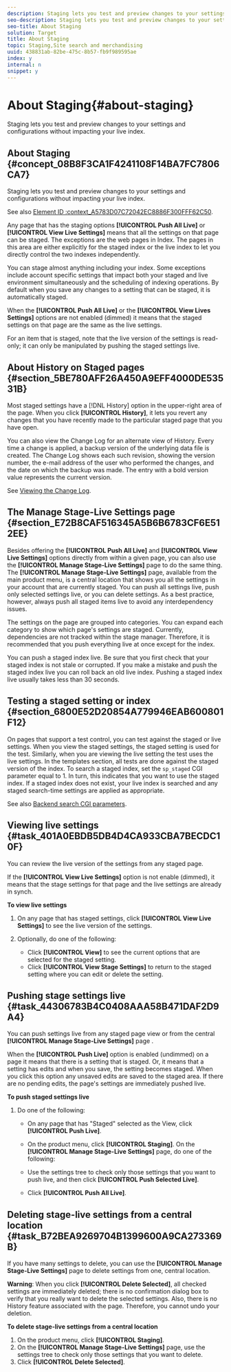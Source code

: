 ```yaml
---
description: Staging lets you test and preview changes to your settings and configurations without impacting your live index.
seo-description: Staging lets you test and preview changes to your settings and configurations without impacting your live index.
seo-title: About Staging
solution: Target
title: About Staging
topic: Staging,Site search and merchandising
uuid: 438831ab-82be-475c-8b57-fb9f989595ae
index: y
internal: n
snippet: y
---
```


# About Staging{#about-staging}

Staging lets you test and preview changes to your settings and configurations without impacting your live index.

## About Staging {#concept_08B8F3CA1F4241108F14BA7FC7806CA7}

Staging lets you test and preview changes to your settings and configurations without impacting your live index. 

See also [Element ID :context_A5783D07C72042EC8886F300FFF62C50](c-about-simulator.md#context_A5783D07C72042EC8886F300FFF62C50).

Any page that has the staging options **[!UICONTROL Push All Live]** or **[!UICONTROL View Live Settings]** means that all the settings on that page can be staged. The exceptions are the web pages in Index. The pages in this area are either explicitly for the staged index or the live index to let you directly control the two indexes independently.

You can stage almost anything including your index. Some exceptions include account specific settings that impact both your staged and live environment simultaneously and the scheduling of indexing operations. By default when you save any changes to a setting that can be staged, it is automatically staged.

When the **[!UICONTROL Push All Live]** or the **[!UICONTROL View Lives Settings]** options are not enabled (dimmed) it means that the staged settings on that page are the same as the live settings.

For an item that is staged, note that the live version of the settings is read-only; it can only be manipulated by pushing the staged settings live.

## About History on Staged pages {#section_5BE780AFF26A450A9EFF4000DE53531B}

Most staged settings have a [!DNL History] option in the upper-right area of the page. When you click **[!UICONTROL History]**, it lets you revert any changes that you have recently made to the particular staged page that you have open.

You can also view the Change Log for an alternate view of History. Every time a change is applied, a backup version of the underlying data file is created. The Change Log shows each such revision, showing the version number, the e-mail address of the user who performed the changes, and the date on which the backup was made. The entry with a bold version value represents the current version.

See [Viewing the Change Log](c-about-reports-menu/c-about-reports-menu.md#task_166F1156719F4B3D834BEA8E249C8057).

## The Manage Stage-Live Settings page {#section_E72B8CAF516345A5B6B6783CF6E512EE}

Besides offering the **[!UICONTROL Push All Live]** and **[!UICONTROL View Live Settings]** options directly from within a given page, you can also use the **[!UICONTROL Manage Stage-Live Settings]** page to do the same thing. The **[!UICONTROL Manage Stage-Live Settings]** page, available from the main product menu, is a central location that shows you all the settings in your account that are currently staged. You can push all settings live, push only selected settings live, or you can delete settings. As a best practice, however, always push all staged items live to avoid any interdependency issues.

The settings on the page are grouped into categories. You can expand each category to show which page's settings are staged. Currently, dependencies are not tracked within the stage manager. Therefore, it is recommended that you push everything live at once except for the index.

You can push a staged index live. Be sure that you first check that your staged index is not stale or corrupted. If you make a mistake and push the staged index live you can roll back an old live index. Pushing a staged index live usually takes less than 30 seconds.

## Testing a staged setting or index {#section_6800E52D20854A779946EAB600801F12}

On pages that support a test control, you can test against the staged or live settings. When you view the staged settings, the staged setting is used for the test. Similarly, when you are viewing the live setting the test uses the live settings. In the templates section, all tests are done against the staged version of the index. To search a staged index, set the `sp_staged` CGI parameter equal to 1. In turn, this indicates that you want to use the staged index. If a staged index does not exist, your live index is searched and any staged search-time settings are applied as appropriate.

See also [Backend search CGI parameters](c-appendices/c-cgiparameters.md#reference_582E85C3886740C98FE88CA9DF7918E8). 

## Viewing live settings {#task_401A0EBDB5DB4D4CA933CBA7BECDC10F}

You can review the live version of the settings from any staged page.

<!-- 

t_viewing_live_settings.xml

 -->

If the **[!UICONTROL View Live Settings]** option is not enable (dimmed), it means that the stage settings for that page and the live settings are already in synch.

**To view live settings** 

1. On any page that has staged settings, click **[!UICONTROL View Live Settings]** to see the live version of the settings.
1. Optionally, do one of the following:

    * Click **[!UICONTROL View]** to see the current options that are selected for the staged setting. 
    * Click **[!UICONTROL View Stage Settings]** to return to the staged setting where you can edit or delete the setting.

## Pushing stage settings live {#task_44306783B4C0408AAA58B471DAF2D9A4}

You can push settings live from any staged page view or from the central **[!UICONTROL Manage Stage-Live Settings]** page .

<!-- 

t_pushing_live_settings_live.xml

 -->

When the **[!UICONTROL Push Live]** option is enabled (undimmed) on a page it means that there is a setting that is staged. Or, it means that a setting has edits and when you save, the setting becomes staged. When you click this option any unsaved edits are saved to the staged area. If there are no pending edits, the page's settings are immediately pushed live.

**To push staged settings live** 

1. Do one of the following:

    * On any page that has "Staged" selected as the View, click **[!UICONTROL Push Live]**. 
    * On the product menu, click **[!UICONTROL Staging]**. On the **[!UICONTROL Manage Stage-Live Settings]** page, do one of the following:

    * Use the settings tree to check only those settings that you want to push live, and then click **[!UICONTROL Push Selected Live]**. 
    * Click **[!UICONTROL Push All Live]**.

## Deleting stage-live settings from a central location {#task_B72BEA9269704B1399600A9CA273369B}

If you have many settings to delete, you can use the **[!UICONTROL Manage Stage-Live Settings]** page to delete settings from one, central location.

<!-- 

t_deleting_staged_settings_from_a_central_location.xml

 -->

**Warning**: When you click **[!UICONTROL Delete Selected]**, all checked settings are immediately deleted; there is no confirmation dialog box to verify that you really want to delete the selected settings. Also, there is no History feature associated with the page. Therefore, you cannot undo your deletion.

**To delete stage-live settings from a central location** 

1. On the product menu, click **[!UICONTROL Staging]**.
1. On the **[!UICONTROL Manage Stage-Live Settings]** page, use the settings tree to check only those settings that you want to delete.
1. Click **[!UICONTROL Delete Selected]**.
